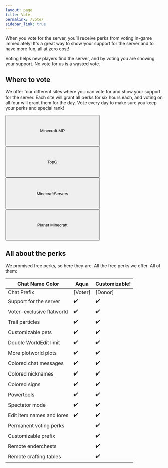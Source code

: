 ```yaml
---
layout: page
title: Vote
permalink: /vote/
sidebar_link: true
---
```


When you vote for the server, you’ll receive perks from voting in-game immediately! It's a great way to show your support for the server and to have more fun, all at zero cost!

Voting helps new players find the server, and by voting you are showing your support. No vote for us is a wasted vote.

## Where to vote
We offer four different sites where you can vote for and show your support for the server. Each site will grant all perks for six hours each, and voting on all four will grant them for the day. Vote every day to make sure you keep your perks and special rank!

<div class="pagination">
    <span class="pagination-item older"><button style="width: 300px; height: 100px;" onclick="{{ site.baseurl }}/mcmp'">Minecraft-MP</button></span>
    <span class="pagination-item newer"><button style="width: 300px; height: 100px;" onclick="{{ site.baseurl }}/topg'">TopG</button></span>
</div>

<div class="pagination">
    <span class="pagination-item older"><button style="width: 300px; height: 100px;" onclick="{{ site.baseurl }}/mcs'">MinecraftServers</button></span>
    <span class="pagination-item newer"><button style="width: 300px; height: 100px;" onclick="{{ site.baseurl }}/pmc'">Planet Minecraft</button></span>
</div>

## All about the perks
We promised free perks, so here they are. All the free perks we offer. All of them:

| Chat Name Color           | Aqua    | Customizable!  |
|---------------------------|---------|----------------|
| Chat Prefix               | [Voter] | [Donor]        |
| Support for the server    | ✔️      | ✔️            |
| Voter-exclusive flatworld | ✔️      | ✔️            |
| Trail particles           | ✔️      | ✔️            |
| Customizable pets         | ✔️      | ✔️            |
| Double WorldEdit limit    | ✔️      | ✔️            |
| More plotworld plots      | ✔️      | ✔️            |
| Colored chat messages     | ✔️      | ✔️            |
| Colored nicknames         | ✔️      | ✔️            |
| Colored signs             | ✔️      | ✔️            |
| Powertools                | ✔️      | ✔️            |
| Spectator mode            | ✔️      | ✔️            |
| Edit item names and lores | ✔️      | ✔️            |
| Permanent voting perks    |         | ✔️            |
| Customizable prefix       |         |  ✔️           |
| Remote enderchests        |         |  ✔️           |
| Remote crafting tables    |         |  ✔️           |
